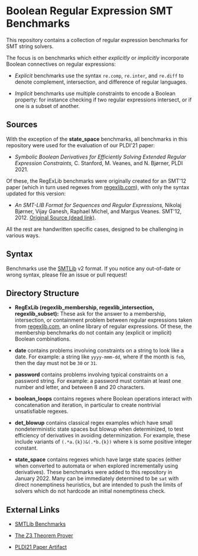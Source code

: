 # Boolean Regular Expression SMT Benchmarks

This repository contains a collection of regular expression benchmarks for SMT string solvers.

The focus is on benchmarks which either *explicitly* or *implicitly* incorporate Boolean connectives on regular expressions:

- *Explicit* benchmarks use the syntax `re.comp`, `re.inter`, and `re.diff` to denote complement, intersection, and difference of regular languages.

- *Implicit* benchmarks use multiple constraints to encode a Boolean property: for instance checking if two regular expressions intersect, or if one is a subset of another.

## Sources

With the exception of the **state_space** benchmarks, all benchmarks in this repository were used for the evaluation of our PLDI'21 paper:

- *Symbolic Boolean Derivatives for Efficiently Solving Extended Regular Expression Constraints,* C. Stanford, M. Veanes, and N. Bjørner, PLDI 2021.

Of these, the RegExLib benchmarks were originally created for an SMT'12 paper (which in turn used regexes from [regexlib.com](https://regexlib.com/)), with only the syntax updated for this version:

- *An SMT-LIB Format for Sequences and Regular Expressions,* Nikolaj Bjørner, Vijay Ganesh, Raphael Michel, and Margus Veanes. SMT'12, 2012. [Original Source (dead link)](https://www.microsoft.com/enus/research/wp-content/uploads/2016/02/nbjornermicrosoft.automata.smtbenchmarks.zip).

All the rest are handwritten specific cases, designed to be challenging in various ways.

## Syntax

Benchmarks use the [SMTLib](http://smtlib.cs.uiowa.edu/language.shtml) v2 format. If you notice any out-of-date or wrong syntax, please file an issue or pull request!

## Directory Structure

- **RegExLib (regexlib_membership, regexlib_intersection, regexlib_subset):**
These ask for the answer to a membership, intersection, or containment problem between regular expressions taken from [regexlib.com](regexlib.com), an online library of regular expressions.
Of these, the membership benchmarks do not contain any (explicit or implicit) Boolean combinations.

- **date** contains problems involving constraints on a string to look like a date. For example: a string like `yyyy-mmm-dd`, where if the month is `feb`, then the day must not be `30` or `31`.

- **password** contains problems involving typical constraints on a password string. For example: a password must contain at least one number and letter, and between 8 and 20 characters.

- **boolean_loops** contains regexes where Boolean operations interact with concatenation and iteration, in particular to create nontrivial unsatisfiable regexes.

- **det_blowup** contains classical regex examples which have small nondeterministic state spaces but blowup when determinized, to test efficiency of derivatives in avoiding determinization. For example, these include variants of `(.*a.{k})&(.*b.{k})` where `k` is some positive integer constant.

- **state_space** contains regexes which have large state spaces (either when converted to automata or when explored incrementally using derivatives).
These benchmarks were added to this repository in January 2022.
Many can be immediately determined to be `sat` with direct nonemptiness heuristics, but are intended to push the limits of solvers which do not hardcode an initial nonemptiness check.

## External Links

- [SMTLib Benchmarks](https://clc-gitlab.cs.uiowa.edu:2443/SMT-LIB-benchmarks)

- [The Z3 Theorem Prover](https://github.com/Z3Prover/z3)

- [PLDI21 Paper Artifact](https://github.com/cdstanford/dz3-artifact)
